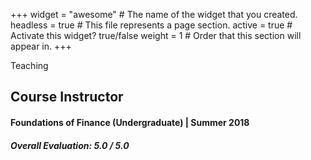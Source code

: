 +++
widget = "awesome"  # The name of the widget that you created.
headless = true  # This file represents a page section.
active = true  # Activate this widget? true/false
weight = 1  # Order that this section will appear in.
+++

Teaching
## Course Instructor
#### **Foundations of Finance (Undergraduate)** | Summer 2018
##### Overall Evaluation: 5.0 / 5.0
